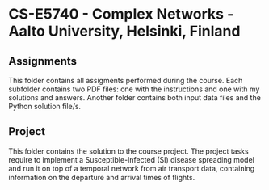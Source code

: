 # CS-E5740 - Complex Networks - Aalto University, Helsinki, Finland

## Assignments

This folder contains all assigments performed during the course. Each subfolder contains two PDF files: one with the instructions and one with my solutions and answers. 
Another folder contains both input data files and the Python solution file/s.

## Project 

This folder contains the solution to the course project. The project tasks require to implement a Susceptible-Infected (SI) disease spreading model and run it on top of a temporal network from air transport data, containing information on the departure and arrival times of ﬂights.
